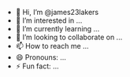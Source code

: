 - 👋 Hi, I’m @james23lakers
- 👀 I’m interested in ...
- 🌱 I’m currently learning ...
- 💞️ I’m looking to collaborate on ...
- 📫 How to reach me ...
- 😄 Pronouns: ...
- ⚡ Fun fact: ...

<!---
james23lakers/james23lakers is a ✨ special ✨ repository because its `README.md` (this file) appears on your GitHub profile.
You can click the Preview link to take a look at your changes.
--->
